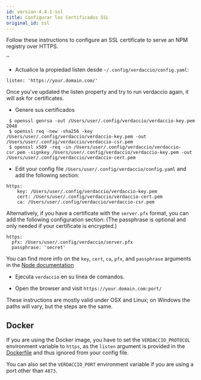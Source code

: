 ```yaml
---
id: version-4.4.1-ssl
title: Configurar los Certificados SSL
original_id: ssl
---
```


Follow these instructions to configure an SSL certificate to serve an NPM registry over HTTPS.

<div id="codefund">''</div>

* Actualice la propiedad listen desde `~/.config/verdaccio/config.yaml`:

````
listen: 'https://your.domain.com/'
````

Once you've updated the listen property and try to run verdaccio again, it will ask for certificates.

* Genere sus certificados

````
 $ openssl genrsa -out /Users/user/.config/verdaccio/verdaccio-key.pem 2048
 $ openssl req -new -sha256 -key /Users/user/.config/verdaccio/verdaccio-key.pem -out /Users/user/.config/verdaccio/verdaccio-csr.pem
 $ openssl x509 -req -in /Users/user/.config/verdaccio/verdaccio-csr.pem -signkey /Users/user/.config/verdaccio/verdaccio-key.pem -out /Users/user/.config/verdaccio/verdaccio-cert.pem
 ````

* Edit your config file `/Users/user/.config/verdaccio/config.yaml` and add the following section:

````
https:
    key: /Users/user/.config/verdaccio/verdaccio-key.pem
    cert: /Users/user/.config/verdaccio/verdaccio-cert.pem
    ca: /Users/user/.config/verdaccio/verdaccio-csr.pem
````

Alternatively, if you have a certificate with the `server.pfx` format, you can add the following configuration section: (The passphrase is optional and only needed if your certificate is encrypted.)

````
https:
  pfx: /Users/user/.config/verdaccio/server.pfx
  passphrase: 'secret'
````

You can find more info on the `key`, `cert`, `ca`, `pfx`, and `passphrase` arguments in the [Node documentation](https://nodejs.org/api/tls.html#tls_tls_createsecurecontext_options)

* Ejecuta `verdaccio` en su línea de comandos.

* Open the browser and visit `https://your.domain.com:port/`

These instructions are mostly valid under OSX and Linux; on Windows the paths will vary, but the steps are the same.

## Docker
If you are using the Docker image, you have to set the `VERDACCIO_PROTOCOL` environment variable to `https`, as the `listen` argument is provided in the [Dockerfile](https://github.com/verdaccio/verdaccio/blob/master/Dockerfile#L43) and thus ignored from your config file.

You can also set the `VERDACCIO_PORT` environment variable if you are using a port other than `4873`.
